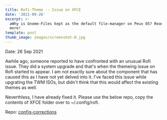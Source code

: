 ```yaml
---
title: Rofi-Theme -- Issue on XFCE
date: '2021-09-26'
excerpt: >-
  aWhy is Gnome-Files kept as the default file-manager on Peux OS? Read to know
  more!
template: post
thumb_image: images/screenshot-0.jpg
---
```

Date: 26 Sep 2021

Awhile ago, someone reported to have confronted with an unusual Rofi issue.  They did a system upgrade and that's when the themeing issue on Rofi started to appear. I am not exactly sure about the component that has caused this as I have not yet delved into it. I've faced this issue while upgrating the TWM ISOs, but didn't think that this would affect the existing themes as well.

Neverthless, I have already fixed it. Please use the below repo, copy the contents of XFCE folder over to ~/.config/rofi.

Repo: [config-corrections](https://github.com/peux-os/config-corrections)



